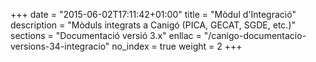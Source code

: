 +++
date        = "2015-06-02T17:11:42+01:00"
title       = "Mòdul d'Integració"
description = "Mòduls integrats a Canigó (PICA, GECAT, SGDE, etc.)"
sections    = "Documentació versió 3.x"
enllac		= "/canigo-documentacio-versions-34-integracio"
no_index 	= true
weight 		= 2
+++
